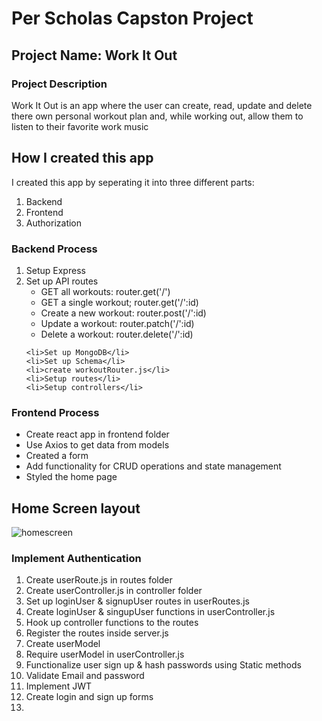<h1>Per Scholas Capston Project</h1>
<h2>Project Name: Work It Out</h2>
<h3>Project Description</h3>
<p>Work It Out is an app where the user can create, read, update and delete there own personal workout plan and, while working out, allow them to listen to their favorite work music</p>

<h2>How I created this app</h2>
<p>I created this app by seperating it into three different parts:</p>
<ol>
    <li>Backend</li>
    <li>Frontend</li>
    <li>Authorization</li>
</ol>

<h3>Backend Process</h3>
<ol>
    <li>Setup Express</li>
    <li>Set up API routes
    <ul>
        <li>GET all workouts: router.get('/')</li>
        <li>GET a single workout; router.get('/':id)</li>
        <li>Create a new workout: router.post('/':id)</li>
        <li>Update a workout: router.patch('/':id)</li>
        <li>Delete a workout: router.delete('/':id)</li>
    </ul>
    </li>

    <li>Set up MongoDB</li>
    <li>Set up Schema</li>
    <li>create workoutRouter.js</li>
    <li>Setup routes</li>
    <li>Setup controllers</li>
</ol>

<h3>Frontend Process</h3>
<ul>
    <li>Create react app in frontend folder</li>
    <li>Use Axios to get data from models</li>
    <li>Created a form</li>
    <li>Add functionality for CRUD operations and state management</li>
    <li>Styled the home page</li>
</ul>

<h2>Home Screen layout</h2>

![homescreen](https://user-images.githubusercontent.com/6307334/200939804-3614805b-0ac2-474d-a94b-f8949a3f47b6.png)

<h3>Implement Authentication</h3>
<ol>
    <li>Create userRoute.js in routes folder</li>
    <li>Create userController.js in controller folder</li>
    <li>Set up loginUser & signupUser routes in userRoutes.js</li>
    <li>Create loginUser & singupUser functions in userController.js</li>
    <li>Hook up controller functions to the routes</li>
    <li>Register the routes inside server.js</li>
    <li>Create userModel</li>
    <li>Require userModel in userController.js</li>
    <li>Functionalize user sign up & hash passwords using Static methods</li>
    <li>Validate Email and password</li>
    <li>Implement JWT</li>
    <li>Create login and sign up forms</li>
    <li></li>
</ol>

